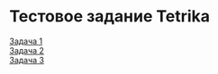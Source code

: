 # Тестовое задание Tetrika 

[Задача 1](task1/task1.py)   
[Задача 2](task2/task2.py)  
[Задача 3](task3/task3.py)
